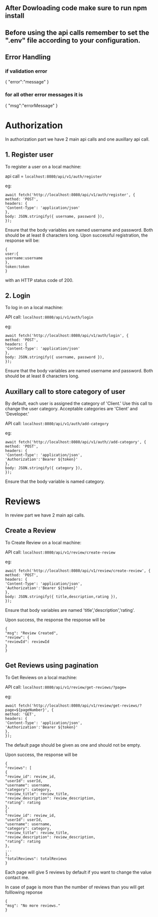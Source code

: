 ## After Dowloading code make sure to run npm install

## Before using the api calls remember to set the ".env" file according to your configuration.

## Error Handling

### if validation error

{
"error":"message"
}

### for all other error messages it is

{
"msg":"errorMessage"
}

# Authorization

In authorization part we have 2 main api calls and one auxillary api call.

## 1. Register user

To register a user on a local machine:

api call = `localhost:8080/api/v1/auth/register`

eg:

```
await fetch('http://localhost:8080/api/v1/auth/register', {
method: 'POST',
headers: {
'Content-Type': 'application/json'
},
body: JSON.stringify({ username, password }),
});
```

Ensure that the body variables are named username and password. Both should be at least 8 characters long. Upon successful registration, the response will be:

```
{
user:{
username:username
},
token:token
}
```

with an HTTP status code of 200.

## 2. Login

To log in on a local machine:

API call: `localhost:8080/api/v1/auth/login`

eg:

```
await fetch('http://localhost:8080/api/v1/auth/login', {
method: 'POST',
headers: {
'Content-Type': 'application/json'
},
body: JSON.stringify({ username, password }),
});

```

Ensure that the body variables are named username and password. Both should be at least 8 characters long.

## Auxillary call to store category of user

By default, each user is assigned the category of 'Client.' Use this call to change the user category. Acceptable categories are 'Client' and 'Developer.'

API call: `localhost:8080/api/v1/auth/add-category`

eg:

```
await fetch('http://localhost:8080/api/v1/auth//add-category', {
method: 'POST',
headers: {
'Content-Type': 'application/json',
'Authorization':'Bearer ${token}'
},
body: JSON.stringify({ category }),
});

```

Ensure that the body variable is named category.

# Reviews

In review part we have 2 main api calls.

## Create a Review

To Create Review on a local machine:

API call: `localhost:8080/api/v1/review/create-review`

eg:

```
await fetch('http://localhost:8080/api/v1/review/create-review', {
method: 'POST',
headers: {
'Content-Type': 'application/json',
'Authorization':'Bearer ${token}'
},
body: JSON.stringify({ title,description,rating }),
});

```

Ensure that body variables are named 'title','description','rating'.

Upon success, the response the response will be

```
{
"msg": "Review Created",
"review": {
"reviewId": reviewId
}
}
```

## Get Reviews using pagination

To Get Reviews on a local machine:

API call: `localhost:8080/api/v1/review/get-reviews/?page=`

eg:

```
await fetch('http://localhost:8080/api/v1/review/get-reviews/?page=${pageNumber}', {
method: 'GET',
headers: {
'Content-Type': 'application/json',
'Authorization':'Bearer ${token}'
},
});
```

The default page should be given as one and should not be empty.

Upon success, the response will be

```
{
"reviews": [
{
"review_id": review_id,
"userId": userId,
"username": username,
"category": category,
"review_title": review_title,
"review_description": review_description,
"rating": rating
},
{
"review_id": review_id,
"userId": userId,
"username": username,
"category": category,
"review_title": review_title,
"review_description": review_description,
"rating": rating
},
...
],
"totalReviews": totalReviews
}
```

Each page will give 5 reviews by default if you want to change the value contact me.

In case of page is more than the number of reviews than you will get folllowing reponse

```
{
"msg": "No more reviews."
}
```
